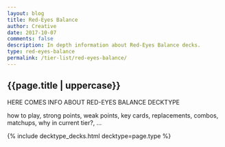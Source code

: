 ```yaml
---
layout: blog
title: Red-Eyes Balance
author: Creative
date: 2017-10-07
comments: false
description: In depth information about Red-Eyes Balance decks.
type: red-eyes-balance
permalink: /tier-list/red-eyes-balance/
---
```


<div class="section">
    <h2>{{page.title | uppercase}}</h2>
    <p>HERE COMES INFO ABOUT RED-EYES BALANCE DECKTYPE</p>
    <p>how to play, strong points, weak points, key cards, replacements, combos, matchups, why in current tier?, ...</p>
</div>

{% include decktype_decks.html decktype=page.type %}